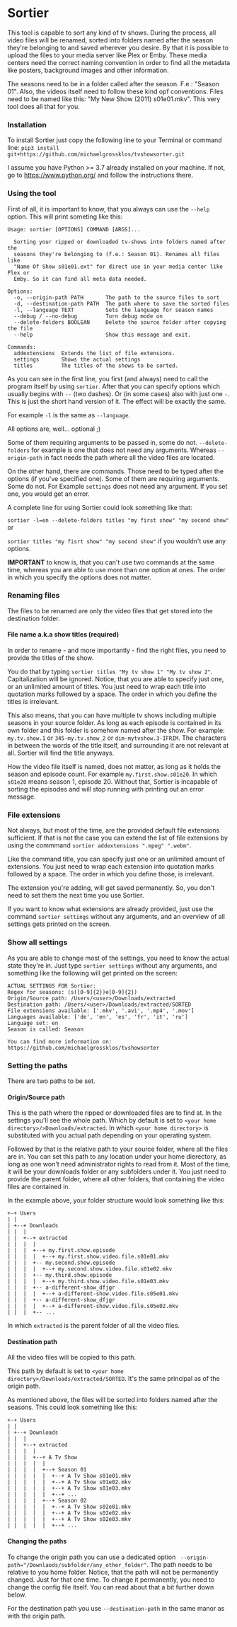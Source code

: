 # Sortier

This tool is capable to sort any kind of tv shows. During the process, all video files will be renamed, sorted into folders named after the season
they're belonging to and saved wherever you desire. By that it is possible to upload the files to your media server like Plex or Emby. These media
centers need the correct naming convention in order to find all the metadata like posters, background images and other information.

The seasons need to be in a folder called after the season. F.e.: "Season 01". Also, the videos itself need to follow these kind opf conventions.
Files need to be named like this: "My New Show (2011) s01e01.mkv". This very tool does all that for you.

### Installation

To install Sortier just copy the following line to your Terminal or command line:
`pip3 install git+https://github.com/michaelgrossklos/tvshowsorter.git`

I assume you have Python >= 3.7 already installed on your machine. If not, go to https://www.python.org/ and follow the instructions there.

### Using the tool

First of all, it is important to know, that you always can use the `--help` option. This will print someting like this:

```
Usage: sortier [OPTIONS] COMMAND [ARGS]...

  Sorting your ripped or downloaded tv-shows into folders named after the
  seasons they're belonging to (f.e.: Season 01). Renames all files like
  "Name Of Show s01e01.ext" for direct use in your media center like Plex or
  Emby. So it can find all meta data needed.

Options:
  -o, --origin-path PATH       The path to the source files to sort
  -d, --destination-path PATH  The path where to save the sorted files
  -l, --language TEXT          Sets the language for season names
  --debug / --no-debug         Turn debug mode on
  --delete-folders BOOLEAN     Delete the source folder after copying the file
  --help                       Show this message and exit.

Commands:
  addextensions  Extends the list of file extensions.
  settings       Shows the actual settings
  titles         The titles of the shows to be sorted.
```

As you can see in the first line, you first (and always) need to call the program itself by using `sortier`. After that you can specify options which
usually begins with `--` (two dashes). Or (in some cases) also with just one `-`. This is just the short hand version of it. The effect will be
exactly the same.

For example `-l` is the same as `--language`.

All options are, well... optional ;)

Some of them requiring arguments to be passed in, some do not.
`--delete-folders` for example is one that does not need any arguments. Whereas `--origin-path` in fact needs the path where all the video files are
located.

On the other hand, there are commands. Those need to be typed after the options (if you've specified one). Some of them are requiring arguments. Some
do not. For Example `settings` does not need any argument. If you set one, you would get an error.

A complete line for using Sortier could look something like that:

`sortier -l=en --delete-folders titles "my first show" "my second show"` or

`sortier titles "my fisrt show" "my second show"` if you wouldn't use any options.

**IMPORTANT** to know is, that you can't use two commands at the same time, whereas you are able to use more than one option at ones. The order in
which you specify the options does not matter.

### Renaming files

The files to be renamed are only the video files that get stored into the destination folder.

#### File name a.k.a show titles (required)

In order to rename - and more importantly - find the right files, you need to provide the titles of the show.

You do that by typing `sortier titles "My tv show 1" "My tv show 2"`. Capitalization will be ignored. Notice, that you are able to specify just one,
or an unlimited amount of titles. You just need to wrap each title into quotation marks followed by a space. The order in which you define the titles
is irrelevant.

This also means, that you can have multiple tv shows including multiple seasons in your source folder. As long as each episode is contained in its own
folder and this folder is somehow named after the show. For example: `my.tv.show.1` or `345-my.tv.show_2` or `dim-mytvshow.3-IFRIM`. The characters in
between the words of the title itself, and surrounding it are not relevant at all. Sortier will find the title anyways.

How the video file itself is named, does not matter, as long as it holds the season and episode count. For example `my.first.show.s01e20`. In
which `s01e20` means season 1, episode 20. Without that, Sortier is incapable of sorting the episodes and will stop running with printing out an error
message.

### File extensions

Not always, but most of the time, are the provided default file extensions sufficient. If that is not the case you can extend the list of file
extensions by using the commmand ``sortier addextensions ".mpeg" ".webm"``.

Like the command title, you can specify just one or an unlimited amount of extensions. You just need to wrap each extension into quotation marks
followed by a space. The order in which you define those, is irrelevant.

The extension you're adding, will get saved permanently. So, you don't need to set them the next time you use Sortier.

If you want to know what extensions are already provided, just use the command `sortier settings` without any arguments, and an overview of all
settings gets printed on the screen.

### Show all settings

As you are able to change most of the settings, you need to know the actual state they're in. Just type `sortier settings` without any arguments, and
something like the following will get printed on the screen:

```bazaar
ACTUAL SETTINGS FOR Sortier:
Regex for seasons: (s([0-9]{2})e[0-9]{2})
Origin/Source path: /Users/<user>/Downloads/extracted
Destination path: /Users/<user>/Downloads/extracted/SORTED
File extensions available: ['.mkv', '.avi', '.mp4', '.mov']
Languages available: ['de', 'en', 'es', 'fr', 'it', 'ru']
Language set: en
Season is called: Season

You can find more information on:
https://github.com/michaelgrossklos/tvshowsorter
```

### Setting the paths

There are two paths to be set.

#### Origin/Source path

This is the path where the ripped or downloaded files are to find at. In the settings you'll see the whole path. Which by default is set
to `<your home directory>/>Downloads/extracted`. In which `<your home directory>` is substituted with you actual path depending on your operating
system.

Followed by that is the relative path to your source folder, where all the files are in. You can set this path to any location under your home
dierectory, as long as one won't need administrator rights to read from it. Most of the time, it will be your downloads folder or any subfolders under
it. You just need to provide the parent folder, where all other folders, that containing the video files are contained in.

In the example above, your folder structure would look something like this:

```
+-+ Users 
| |
| +--+ Downloads
| |  |
| |  +--+ extracted
| |  |  |
| |  |  +--+ my.first.show.episode
| |  |  |  +--+ my.first.show.video.file.s01e01.mkv
| |  |  +-- my.second.show.episode
| |  |  |  +--+ my.second.show.video.file.s01e02.mkv
| |  |  +-- my.third.show.episode
| |  |  |  +--+ my.third.show.video.file.s01e03.mkv
| |  |  +-- a-different-show_dfjgr
| |  |  |  +--+ a-different-show.video.file.s05e01.mkv
| |  |  +-- a-different-show_dfjgr
| |  |  |  +--+ a-different-show.video.file.s05e02.mkv
| |  |  +-- ...
```

In which `extracted` is the parent folder of all the video files.

#### Destination path

All the video files will be copied to this path.

This path by default is set to `<your home directory>/Downloads/extracted/SORTED`. It's the same principal as of the origin path.

As mentioned above, the files will be sorted into folders named after the seasons. This could look something like this:

```
+-+ Users 
| |
| +--+ Downloads
| |  |
| |  +--+ extracted
| |  |  |
| |  |  +--+ A Tv Show
| |  |  |  |
| |  |  |  +--+ Season 01
| |  |  |  |  +--+ A Tv Show s01e01.mkv
| |  |  |  |  +--+ A Tv Show s01e02.mkv
| |  |  |  |  +--+ A Tv Show s01e03.mkv
| |  |  |  |  +--+ ...
| |  |  |  +--+ Season 02
| |  |  |  |  +--+ A Tv Show s02e01.mkv
| |  |  |  |  +--+ A Tv Show s02e02.mkv
| |  |  |  |  +--+ A Tv Show s02e03.mkv
| |  |  |  |  +--+ ...
```

#### Changing the paths

To change the origin path you can use a dedicated option ` --origin-path="/Downlaods/subfolder/any_other_folder"`. The path needs to be relative to
you home folder. Notice, that the path will not be permanently changed. Just for that one time. To change it permanently, you need to change the
config file itself. You can read about that a bit further down below.

For the destination path you use `--destination-path` in the same manor as with the origin path.

